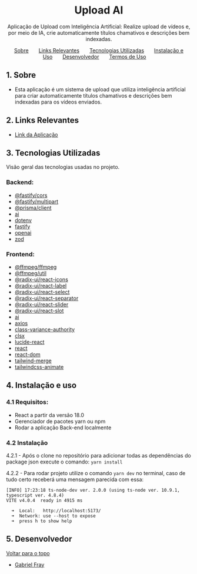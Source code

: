 <a name="tabela-de-conteúdos"></a>

<h1 align="center">
  Upload AI
</h1>

<p align="center">
  Aplicação de Upload com Inteligência Artificial: Realize upload de vídeos e, por meio de IA, crie automaticamente títulos chamativos e descrições bem indexadas.
</p>

<p align="center">
  <a href="#sobre">Sobre</a>&nbsp;&nbsp;&nbsp;&nbsp;&nbsp;&nbsp;
  <a href="#links">Links Relevantes</a>&nbsp;&nbsp;&nbsp;&nbsp;&nbsp;&nbsp;
  <a href="#techs">Tecnologias Utilizadas</a>&nbsp;&nbsp;&nbsp;&nbsp;&nbsp;&nbsp;
  <a href="#install">Instalação e Uso</a>&nbsp;&nbsp;&nbsp;&nbsp;&nbsp;&nbsp;
  <a href="#devs">Desenvolvedor</a>&nbsp;&nbsp;&nbsp;&nbsp;&nbsp;&nbsp;
  <a href="#terms">Termos de Uso</a>&nbsp;&nbsp;&nbsp;&nbsp;&nbsp;&nbsp;
</p>


<a name="sobre"></a>

## 1. Sobre

- Esta aplicação é um sistema de upload que utiliza inteligência artificial para criar automaticamente títulos chamativos e descrições bem indexadas para os vídeos enviados.

<a name="links"></a>

## 2. Links Relevantes

- [Link da Aplicação](https://upload-ai.vercel.app)

<a name="techs"></a>

## 3. Tecnologias Utilizadas

Visão geral das tecnologias usadas no projeto.

### Backend:

- [@fastify/cors](https://www.npmjs.com/package/@fastify/cors)
- [@fastify/multipart](https://www.npmjs.com/package/@fastify/multipart)
- [@prisma/client](https://www.npmjs.com/package/@prisma/client)
- [ai](https://www.npmjs.com/package/ai)
- [dotenv](https://www.npmjs.com/package/dotenv)
- [fastify](https://www.npmjs.com/package/fastify)
- [openai](https://www.npmjs.com/package/openai)
- [zod](https://www.npmjs.com/package/zod)

### Frontend:

- [@ffmpeg/ffmpeg](https://www.npmjs.com/package/@ffmpeg/ffmpeg)
- [@ffmpeg/util](https://www.npmjs.com/package/@ffmpeg/util)
- [@radix-ui/react-icons](https://www.npmjs.com/package/@radix-ui/react-icons)
- [@radix-ui/react-label](https://www.npmjs.com/package/@radix-ui/react-label)
- [@radix-ui/react-select](https://www.npmjs.com/package/@radix-ui/react-select)
- [@radix-ui/react-separator](https://www.npmjs.com/package/@radix-ui/react-separator)
- [@radix-ui/react-slider](https://www.npmjs.com/package/@radix-ui/react-slider)
- [@radix-ui/react-slot](https://www.npmjs.com/package/@radix-ui/react-slot)
- [ai](https://www.npmjs.com/package/ai)
- [axios](https://www.npmjs.com/package/axios)
- [class-variance-authority](https://www.npmjs.com/package/class-variance-authority)
- [clsx](https://www.npmjs.com/package/clsx)
- [lucide-react](https://www.npmjs.com/package/lucide-react)
- [react](https://reactjs.org)
- [react-dom](https://reactjs.org)
- [tailwind-merge](https://www.npmjs.com/package/tailwind-merge)
- [tailwindcss-animate](https://www.npmjs.com/package/tailwindcss-animate)

<a name="install"></a>

## 4. Instalação e uso

### 4.1 Requisitos:
- React a partir da versão 18.0
- Gerenciador de pacotes yarn ou npm
- Rodar a aplicação Back-end localmente

### 4.2 Instalação
4.2.1 - Após o clone no repositório para adicionar todas as dependências do package json execute o comando: 
`yarn install` 

4.2.2 - Para rodar projeto utilize o comando `yarn dev` no terminal, caso de tudo certo receberá uma mensagem parecida com essa:

```
[INFO] 17:23:18 ts-node-dev ver. 2.0.0 (using ts-node ver. 10.9.1, typescript ver. 4.8.4)
VITE v4.0.4  ready in 4915 ms

  ➜  Local:   http://localhost:5173/
  ➜  Network: use --host to expose  
  ➜  press h to show help
```

<a name="devs"></a>

## 5. Desenvolvedor


[ Voltar para o topo ](#tabela-de-conteúdos)

- <a name="Gabriel-Fray" href="https://www.linkedin.com/in/gabrielfray/" target="_blank">Gabriel Fray</a>

<a name="terms"></a>
